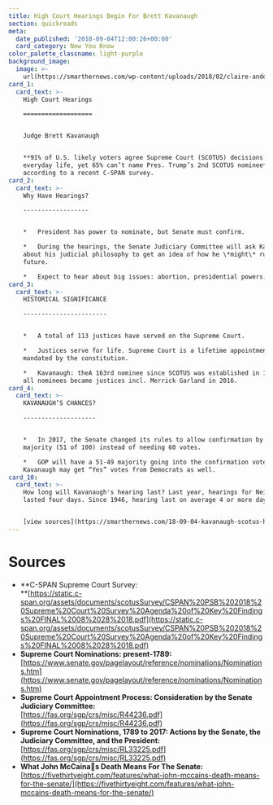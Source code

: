 ```yaml
---
title: High Court Hearings Begin For Brett Kavanaugh
section: quickreads
meta:
  date_published: '2018-09-04T12:00:26+00:00'
  card_category: Now You Know
color_palette_classname: light-purple
background_image:
  image: >-
    url(https://smarthernews.com/wp-content/uploads/2018/02/claire-anderson-60670-unsplash-360x360.jpg)
card_1:
  card_text: >-
    High Court Hearings

    ===================


    Judge Brett Kavanaugh


    **91% of U.S. likely voters agree Supreme Court (SCOTUS) decisions impact
    everyday life, yet 65% can’t name Pres. Trump’s 2nd SCOTUS nominee**,
    according to a recent C-SPAN survey.
card_2:
  card_text: >-
    Why Have Hearings?

    ------------------


    *   President has power to nominate, but Senate must confirm.

    *   During the hearings, the Senate Judiciary Committee will ask Kavanaugh
    about his judicial philosophy to get an idea of how he \*might\* rule in the
    future.

    *   Expect to hear about big issues: abortion, presidential powers, etc.
card_3:
  card_text: >-
    HISTORICAL SIGNIFICANCE

    -----------------------


    *   A total of 113 justices have served on the Supreme Court.

    *   Justices serve for life. Supreme Court is a lifetime appointment,
    mandated by the constitution.

    *   Kavanaugh: theA 163rd nominee since SCOTUS was established in 1789; not
    all nominees became justices incl. Merrick Garland in 2016.
card_4:
  card_text: >-
    KAVANAUGH’S CHANCES?

    --------------------


    *   In 2017, the Senate changed its rules to allow confirmation by a simple
    majority (51 of 100) instead of needing 60 votes.

    *   GOP will have a 51-49 majority going into the confirmation vote;
    Kavanaugh may get “Yes” votes from Democrats as well.
card_10:
  card_text: >-
    How long will Kavanaugh's hearing last? Last year, hearings for Neil Gorsuch
    lasted four days. Since 1946, hearing last on average 4 or more days.


    [view sources](https://smarthernews.com/18-09-04-kavanaugh-scotus-hearings/)
---
```

Sources
=======

*   **C-SPAN Supreme Court Survey:  
    **[https://static.c-span.org/assets/documents/scotusSurvey/CSPAN%20PSB%202018%20Supreme%20Court%20Survey%20Agenda%20of%20Key%20Findings%20FINAL%2008%2028%2018.pdf](https://static.c-span.org/assets/documents/scotusSurvey/CSPAN%20PSB%202018%20Supreme%20Court%20Survey%20Agenda%20of%20Key%20Findings%20FINAL%2008%2028%2018.pdf)
*   **Supreme Court Nominations: present-1789:** [https://www.senate.gov/pagelayout/reference/nominations/Nominations.htm](https://www.senate.gov/pagelayout/reference/nominations/Nominations.htm)
*   **Supreme Court Appointment Process: Consideration by the Senate Judiciary Committee:**  
    [https://fas.org/sgp/crs/misc/R44236.pdf](https://fas.org/sgp/crs/misc/R44236.pdf)
*   **Supreme Court Nominations, 1789 to 2017: Actions by the Senate, the Judiciary Committee, and the President:**  
    [https://fas.org/sgp/crs/misc/RL33225.pdf](https://fas.org/sgp/crs/misc/RL33225.pdf)
*   **What John McCainas Death Means For The Senate:**  
    [https://fivethirtyeight.com/features/what-john-mccains-death-means-for-the-senate/](https://fivethirtyeight.com/features/what-john-mccains-death-means-for-the-senate/)